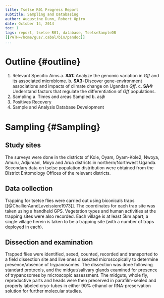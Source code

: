 ```yaml
---
title: Tsetse R01 Progress Report
subtitle: Sampling and Databasing
author: Augustine Dunn, Robert Opiro
date: October 14, 2014
toc: 1
tags: report, tsetse R01, database, TsetseSampleDB
[[PATH=/home/gus/.cabal/bin/pandoc]]
...
```




# Outline {#outline}
1. Relevant Specific Aims
	a. __SA1:__ Analyze the genomic variation in _Gff_ and its associated microbiome.
	b. __SA3:__ Discover gene-environment associations and impacts of climate change on Ugandan _Gff_.
	c. __SA4:__ Understand factors that regulate the differentiation of _Gff_ populations.
1. Sampling
	a. Times and areas Sampled
	b. asjh
1. Positives Recovery
1. Sample and Analysis Database Development

# Sampling {#Sampling}
## Study sites
The surveys were done in the districts of Kole, Oyam, Oyam-Kole2, Nwoya, Amuru, Adjumani, Moyo and Arua districts in northern/Northwest Uganda. Secondary data on tsetse population distribution were obtained from the District Entomology Offices of the relevant districts. 

## Data collection
Trapping for tsetse flies were carried out using biconicals traps [[@ChallierAandLaveissiere1973]].
The coordinates for each trap site was taken using a handheld GPS.
Vegetation types and human activities at the trapping sites were also recorded.
Each village is at least 5km apart; a single village herein is taken to be a trapping site (with a number of traps deployed in each).

## Dissection and examination
Trapped flies were identified, sexed, counted, recorded and transported to a field dissection site and live ones dissected microscopically to determine presence/absence of trypanosomes.
The dissection was done following standard protocols, and the midgut/salivary glands examined for presence of trypanosomes by microscopic assessment.
The midguts, whole fly, reproductive parts and heads were then preserved in parafilm-sealed and properly labeled cryo-tubes in either 90% ethanol or RNA-preservation solution for further molecular studies.
